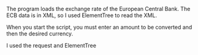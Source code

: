 The program loads the exchange rate of the European Central Bank.
The ECB data is in XML, so I used ElementTree to read the XML.

When you start the script, you must enter an amount to be converted and then the desired currency.

I used the request and ElementTree
